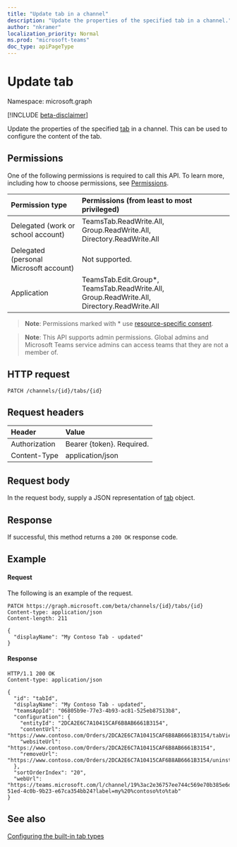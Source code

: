 ```yaml
---
title: "Update tab in a channel"
description: "Update the properties of the specified tab in a channel."
author: "nkramer"
localization_priority: Normal
ms.prod: "microsoft-teams"
doc_type: apiPageType
---
```


# Update tab

Namespace: microsoft.graph

[!INCLUDE [beta-disclaimer](../../includes/beta-disclaimer.md)]

Update the properties of the specified [tab](../resources/teamstab.md) in a channel.
This can be used to configure the content of the tab.

## Permissions
One of the following permissions is required to call this API. To learn more, including how to choose permissions, see [Permissions](/graph/permissions-reference).


|Permission type      | Permissions (from least to most privileged)              |
|:--------------------|:---------------------------------------------------------|
|Delegated (work or school account) | TeamsTab.ReadWrite.All, Group.ReadWrite.All, Directory.ReadWrite.All |
|Delegated (personal Microsoft account) | Not supported.    |
|Application                            | TeamsTab.Edit.Group*, TeamsTab.ReadWrite.All, Group.ReadWrite.All, Directory.ReadWrite.All |

> **Note**: Permissions marked with * use [resource-specific consent]( https://aka.ms/teams-rsc).

> **Note**: This API supports admin permissions. Global admins and Microsoft Teams service admins can access teams that they are not a member of.

## HTTP request
```http
PATCH /channels/{id}/tabs/{id}
```

## Request headers
| Header       | Value |
|:---------------|:--------|
| Authorization  | Bearer {token}. Required.  |
| Content-Type  | application/json  |

## Request body
In the request body, supply a JSON representation of [tab](../resources/teamstab.md) object.

## Response

If successful, this method returns a `200 OK` response code.

## Example
#### Request
The following is an example of the request.
```http
PATCH https://graph.microsoft.com/beta/channels/{id}/tabs/{id}
Content-type: application/json
Content-length: 211

{
  "displayName": "My Contoso Tab - updated"
}
```
#### Response
```http
HTTP/1.1 200 OK
Content-type: application/json

{
  "id": "tabId",
  "displayName": "My Contoso Tab - updated",
  "teamsAppId": "06805b9e-77e3-4b93-ac81-525eb87513b8",
  "configuration": {
    "entityId": "2DCA2E6C7A10415CAF6B8AB6661B3154",
    "contentUrl": "https://www.contoso.com/Orders/2DCA2E6C7A10415CAF6B8AB6661B3154/tabView",
    "websiteUrl": "https://www.contoso.com/Orders/2DCA2E6C7A10415CAF6B8AB6661B3154",
    "removeUrl": "https://www.contoso.com/Orders/2DCA2E6C7A10415CAF6B8AB6661B3154/uninstallTab"
  },
  "sortOrderIndex": "20",
  "webUrl": "https://teams.microsoft.com/l/channel/19%3ac2e36757ee744c569e70b385e6dd79b6%40thread.skype/tab%3a%3afd736d46-51ed-4c0b-9b23-e67ca354bb24?label=my%20%contoso%to%tab"
}
```

## See also

[Configuring the built-in tab types](/graph/teams-configuring-builtin-tabs)

<!-- uuid: 8fcb5dbc-d5aa-4681-8e31-b001d5168d79
2015-10-25 14:57:30 UTC -->
<!--
{
  "type": "#page.annotation",
  "description": "Update tab in channel",
  "keywords": "",
  "section": "documentation",
  "tocPath": "",
  "suppressions": []
}
-->


